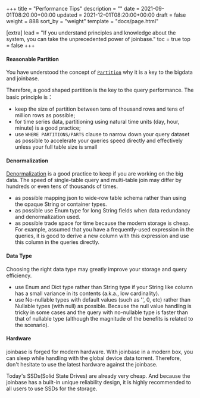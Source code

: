 +++
title = "Performance Tips"
description = ""
date = 2021-09-01T08:20:00+00:00
updated = 2021-12-01T08:20:00+00:00
draft = false
weight = 888
sort_by = "weight"
template = "docs/page.html"

[extra]
lead = "If you understand principles and knowledge about the system, you can take the unprecedented power of joinbase."
toc = true
top = false
+++

#### Reasonable Partition

You have understood the concept of [`Partition`](/docs/references/concept#partition) why it is a key to the bigdata and joinbase.

Therefore, a good shaped partition is the key to the query performance. The basic principle is： 
* keep the size of partition between tens of thousand rows and tens of million rows as possible;
* for time series data, partitioning using natural time units (day, hour, minute) is a good practice;
* use `WHERE PARTITIONS/PARTS` clause to narrow down your query dataset as possible to accelerate your queries speed directly and effectively unless your full table size is small


#### Denormalization

[Denormalization](https://en.wikipedia.org/wiki/Denormalization) is a good practice to keep if you are working on the big data. The speed of single-table query and multi-table join may differ by hundreds or even tens of thousands of times.

* as possible mapping json to wide-row table schema rather than using the opaque String or container types.
* as possible use Enum type for long String fields when data redundancy and denormalization used.
* as possible trade space for time because the modern storage is cheap. For example, assumed that you have a frequently-used expression in the queries, it is good to derive a new column with this expression and use this column in the queries directly.

#### Data Type

Choosing the right data type may greatly improve your storage and query efficiency.

* use Enum and Dict type rather than String type if your String like column has a small variance in its contents (a.k.a., low cardinality).
* use No-nullable types with default values (such as '', 0, etc) rather than Nullable types (with null) as possible. Because the null value handling is tricky in some cases and the query with no-nullable type is faster than that of nullable type (although the magnitude of the benefits is related to the scenario).

#### Hardware

joinbase is forged for modern hardware. With joinbase in a modern box, you can sleep while handling with the global device data torrent. Therefore, don't hesitate to use the latest hardware against the joinbase. 

Today's SSDs(Solid State Drives) are already very cheap. And because the joinbase has a built-in unique reliability design, it is highly recommended to all users to use SSDs for the storage.